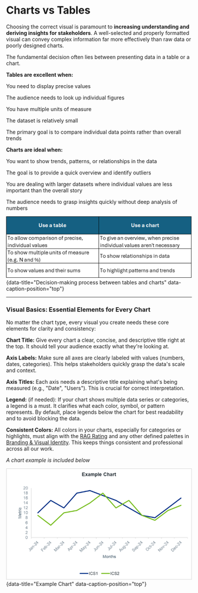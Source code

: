 
# Charts vs Tables

Choosing the correct visual is paramount to **increasing understanding and deriving insights for stakeholders**. A well-selected and properly formatted visual can convey complex information far more effectively than raw data or poorly designed charts.

The fundamental decision often lies between presenting data in a table or a chart.

**Tables are excellent when:**

You need to display precise values

The audience needs to look up individual figures

You have multiple units of measure

The dataset is relatively small

The primary goal is to compare individual data points rather than overall trends

**Charts are ideal when:**

You want to show trends, patterns, or relationships in the data

The goal is to provide a quick overview and identify outliers

You are dealing with larger datasets where individual values are less important than the overall story

The audience needs to grasp insights quickly without deep analysis of numbers


![Decision-making process between tables and charts](images/tabe_vs_chart.png "Decision-making process between tables and charts"){data-title="Decision-making process between tables and charts" data-caption-position="top"}

---

### Visual Basics: Essential Elements for Every Chart
 
No matter the chart type, every visual you create needs these core elements for clarity and consistency:

**Chart Title:** Give every chart a clear, concise, and descriptive title right at the top. It should tell your audience exactly what they're looking at.

**Axis Labels:** Make sure all axes are clearly labeled with values (numbers, dates, categories). This helps stakeholders quickly grasp the data's scale and context.

**Axis Titles:** Each axis needs a descriptive title explaining what's being measured (e.g., "Date", "Users"). This is crucial for correct interpretation.

**Legend:** (if needed): If your chart shows multiple data series or categories, a legend is a must. It clarifies what each color, symbol, or pattern represents. By default, place legends below the chart for best readability and to avoid blocking the data.

**Consistent Colors:** All colors in your charts, especially for categories or highlights, must align with the [RAG Rating](rag_rating.md) and any other defined palettes in [Branding & Visual Identity](branding_visual.md). This keeps things consistent and professional across all our work.
 
*A chart example is included below*

 ![Example Chart](images/chart_example.png "Example Chart"){data-title="Example Chart" data-caption-position="top"}





